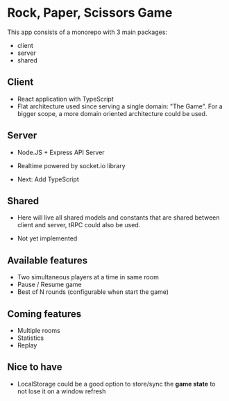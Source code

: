 # Rock, Paper, Scissors Game
This app consists of a monorepo with 3 main packages:
- client
- server
- shared

## Client

* React application with TypeScript
* Flat architecture used since serving a single domain: "The Game". For a bigger scope, a more domain oriented architecture could be used.

## Server

* Node.JS + Express API Server
* Realtime powered by socket.io library

* Next: Add TypeScript

## Shared

* Here will live all shared models and constants that are shared between client and server, tRPC could also be used.

* Not yet implemented

## Available features

* Two simultaneous players at a time in same room
* Pause / Resume game
* Best of N rounds (configurable when start the game)

## Coming features

* Multiple rooms
* Statistics
* Replay

## Nice to have

* LocalStorage could be a good option to store/sync the **game state** to not lose it on a window refresh
